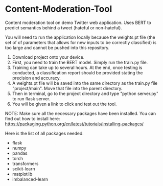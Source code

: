 # Content-Moderation-Tool
Content moderation tool on demo Twitter web application. Uses BERT to predict semantics behind a tweet (hateful or non-hateful). 

You will need to run the application locally because the weights.pt file (the set of of parameters that allows for new inputs to be correctly classified) is too large and cannot be pushed into this repository. 

1. Download project onto your device.
3. First, you need to train the BERT model. Simply run the train.py file.
4. Training can take up to several hours. At the end, once testing is conducted, a classification report should be provided stating the precision and accuracy. 
5. A weights.pt file will be saved into the same directory as the train.py file "project/main". Move that file into the parent directory.
6. Then in terminal, go to the project directory and type "python server.py" to run flask server.
7. You will be given a link to click and test out the tool.


NOTE:
Make sure all the necessary packages have been installed. You can find out how to install here: https://packaging.python.org/en/latest/tutorials/installing-packages/ 

Here is the list of all packages needed: 
- flask
-  numpy
- pandas
- torch
- transformers
- scikit-learn
- matplotlib
- imbalanced-learn

